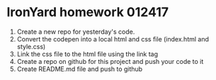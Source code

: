 # IronYard homework 012417
1. Create a new repo for yesterday's code.
2. Convert the codepen into a local html and css file (index.html and style.css)
3. Link the css file to the html file using the link tag
4. Create a repo on github for this project and push your code to it
5. Create README.md file and push to github
